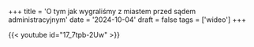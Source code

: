 +++
title = 'O tym jak wygraliśmy z miastem przed sądem administracyjnym'
date = '2024-10-04'
draft = false
tags = ['wideo']
+++

{{< youtube id="17_7tpb-2Uw" >}}


